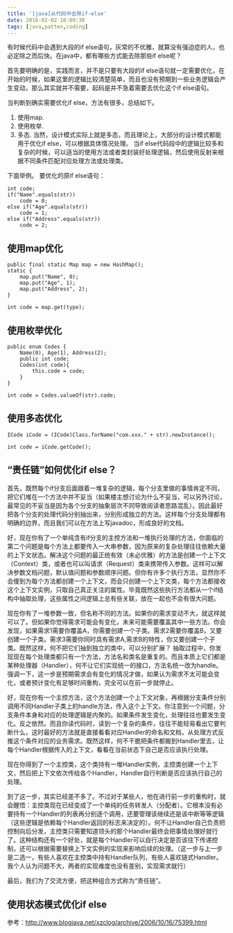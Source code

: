 ```yaml
---
title: '[java]从代码中去除if-else'
date: 2016-02-02 16:09:30
tags: [java,patten,coding]
---
```


有时候代码中会遇到大段的if else语句，灰常的不优雅，就算没有强迫症的人，也必定除之而后快。在java中，都有哪些方式能去除那些if else呢？

首先要明确的是，实践而言，并不是只要有大段的if else语句就一定需要优化，在开始的时候，如果这里的逻辑比较清楚简单，而且也没有预期到一些业务逻辑会产生变动，那么其实就并不需要，起码是并不急着需要去优化这个if else语句。

当判断到确实需要优化if else，方法有很多，总结如下。
1. 使用map.
2. 使用枚举.
3. 多态. 当然，设计模式实际上就是多态，而且理论上，大部分的设计模式都能用于优化if else，可以根据具体情况处理。
当if else代码段中的逻辑比较多和复杂的时候，可以适当的使用方法或者类封装好处理逻辑，然后使用反射来根据不同条件匹配对应处理方法或处理类。

下面举例。
要优化的原if else语句：
```
int code;
if("Name".equals(str))
    code = 0;
else if("Age".equals(str))
    code = 1;
else if("Address".equals(str))
    code = 2;
```

## 使用map优化
```
public final static Map map = new HashMap();  
static {  
    map.put("Name", 0);  
    map.put("Age", 1);
    map.put("Address", 2);  
}

int code = map.get(type);
```

## 使用枚举优化
```
public enum Codes {
    Name(0), Age(1), Address(2);
    public int code;
    Codes(int code){
        this.code = code;
    }
}

int code = Codes.valueOf(str).code;
```

## 使用多态优化
```
ICode iCode = (ICode)Class.forName("com.xxx." + str).newInstance();

int code = iCode.getCode();
```


## “责任链”如何优化if else？
首先，既然每个if分支后面跟着一堆复杂的逻辑，每个分支里做的事情肯定不同，把它们堆在一个方法中并不妥当（如果楼主想讨论为什么不妥当，可以另外讨论，最常见的不妥当是因为各个分支的抽象层次不同导致阅读者思路混乱）。因此最好把各个分支的处理代码分别抽出来，分别形成独立的方法。这样每个分支处理都有明确的边界，而且我们可以在方法上写javadoc，形成良好的文档。

好，现在你有了一个单纯含有if分支的主控方法和一堆执行处理的方法，你面临的第二个问题是每个方法上都要传入一大串参数，因为原来的复杂处理往往依赖大量的上下文状态。解决这个问题的最正统有效（未必优雅）的方法是创建一个上下文（Context）类，或者也可以叫请求（Request）类来携带传入参数。这样可以解决参数文档问题，默认值问题和参数顺序问题。但你有许多个执行方法，显然你不会傻到为每个方法都创建一个上下文，而会只创建一个上下文类，每个方法都接收这个上下文实例，只取自己真正关注的属性。毕竟既然这些执行方法都从一个if结构中抽取处理，这些属性之间逻辑上总有些关联，放在一起也不会有很大问题。

现在你有了一堆参数一致，但名称不同的方法。如果你的需求变动不大，就这样就可以了。但如果你觉得需求可能会有变化，未来可能需要覆盖其中一些方法。你会发现，如果需求1需要你覆盖A，你需要创建一个子类。需求2需要你覆盖B，又要创建一个子类。需求3需要你同时具有需求A,需求B的特性，你又要创建一个子类。既然这样，何不把它们抽到独立的类中，可以分别扩展？ 抽取过程中，你发现现在每个处理类都只有一个方法，方法名和类名是重复的。而且本质上它们都是某种处理器（Handler），何不让它们实现统一的接口，方法名统一改为handle。强调一下，这一步是预期需求会有变化的情况才做，如果认为需求不太可能会变化，或者预计变化有足够时间重构，完全可以在前一步就停止。

好，现在你有一个主控方法，这个方法创建一个上下文对象，再根据分支条件分别调用不同Handler子类上的handle方法，传入这个上下文。你注意到一个问题，分支条件本身和对应的处理逻辑是内聚的。如果条件发生变化，处理往往也要发生变化。反之依然。而且你读代码时，读到一个复杂的条件，往往不能轻易看出它要判断什么，这时最好的方法就是直接看看对应Handler的命名和文档，从处理方式反推这个条件对应的业务需求。既然这样，何不干脆把条件都搬到Handler里去，让每个Handler根据传入的上下文，看看在当前状态下自己是否应该执行处理。

现在你得到了一个主控类，这个类持有一堆Handler实例，主控类创建一个上下文，然后把上下文依次传给各个Handler，Handler自行判断是否应该执行自己的处理。

到了这一步，其实已经差不多了。不过对于某些人，他在进行前一步的重构时，就会醒悟：主控类现在已经变成了一个单纯的任务转发人（分配者）。它根本没有必要持有一个Handler的列表再分别逐个调用，还要管理该继续还是该中断等等逻辑（这些逻辑是依赖每个Handler返回的标志来决定的）。何不让Handler自己负责把控制向后分发，主控类只需要知道领头的那个Handler最终会把事情处理好就行了。这种结构还有一个好处，就是每个Handler可以自行决定是否该往下传递控制，还可以根据需要替换上下文实例的实现来影响后续的处理。（这一步与上一步是二选一，有些人喜欢在主控类中持有Handler队列，有些人喜欢链式Handler。我个人认为问题不大，两者的实现难度也没有差别，实现需求就行）

最后，我们为了交流方便，把这种组合方式称为“责任链”。


## 使用状态模式优化if else
参考：http://www.blogjava.net/xzclog/archive/2006/10/16/75399.html